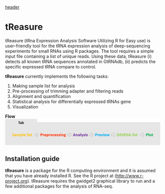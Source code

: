 [header](https://github.com/jinoklee/tReasure/blob/master/docs/header.png?raw=true)

# tReasure
tReasure (tRna Expression Analysis Software Utilizing R for Easy use) is user-friendly tool for the tRNA expression analysis of deep-sequencing experiments for small RNAs using R packages. The tool requires a simple input file containing a list of unique reads. Using these data, tReasure (i) detects all known tRNA sequences annotated in GtRNAdb, (ii) predicts the specific expressed tRNA compare to control.


**tReasure** currently implements the following tasks:
1) Making sample list for analysis
2) Pre-processing of trimming adapter and filtering reads
3) Alignment and quantification
4) Statistical analysis for differentially expressed tRNAs gene
5) Visualization


**Flow**
![Flow](https://github.com/jinoklee/tReasure/blob/master/docs/flow.png?raw=true)




## Installation guide
**tReasure** is a package for the R computing environment and it is assumed that you have already installed R. See the R project at (http://www.r-project.org). tReasure requires the gwidget2 graphical library to run and a few additional packages for the analysis of RNA-seq. 
  
  

